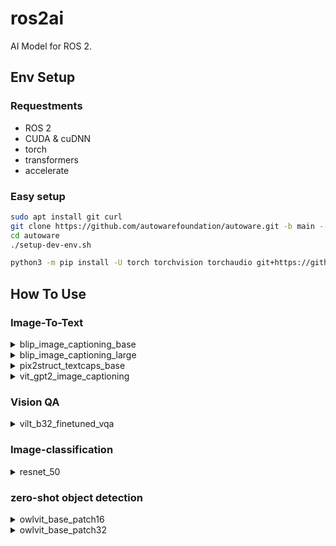 # ros2ai
AI Model for ROS 2.

## Env Setup
### Requestments
- ROS 2
- CUDA & cuDNN
- torch
- transformers
- accelerate

### Easy setup
```bash
sudo apt install git curl
git clone https://github.com/autowarefoundation/autoware.git -b main --single-branch
cd autoware
./setup-dev-env.sh
```
```bash
python3 -m pip install -U torch torchvision torchaudio git+https://github.com/huggingface/transformers accelerate
```

## How To Use

### Image-To-Text

<details>
<summary>blip_image_captioning_base</summary>

```bash
ros2 run ros2ai blip_image_captioning_base
```
</details>

<details>
<summary>blip_image_captioning_large</summary>

```bash
ros2 run ros2ai blip_image_captioning_large
```
</details>

<details>
<summary>pix2struct_textcaps_base</summary>

```bash
ros2 run ros2ai pix2struct_textcaps_base
```
</details>

<details>
<summary>vit_gpt2_image_captioning</summary>

```bash
ros2 run ros2ai vit_gpt2_image_captioning
```
</details>

### Vision QA
<details>
<summary>vilt_b32_finetuned_vqa</summary>

```bash
ros2 run ros2ai vilt_b32_finetuned_vqa
```
</details>


### Image-classification

<details>
<summary>resnet_50</summary>

```bash
ros2 run ros2ai resnet_50
```
</details>

### zero-shot object detection 

<details>
<summary>owlvit_base_patch16</summary>

```bash
ros2 run ros2ai owlvit_base_patch16
```
</details>

<details>
<summary>owlvit_base_patch32</summary>

```bash
ros2 run ros2ai owlvit_base_patch32
```
</details>